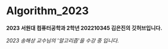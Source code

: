 # Algorithm_2023
**2023 서원대 컴퓨터공학과 2학년 202210345 김은진의 깃허브입니다.**


*2023 송해상 교수님의 '알고리즘'을 수강 중 입니다.*
